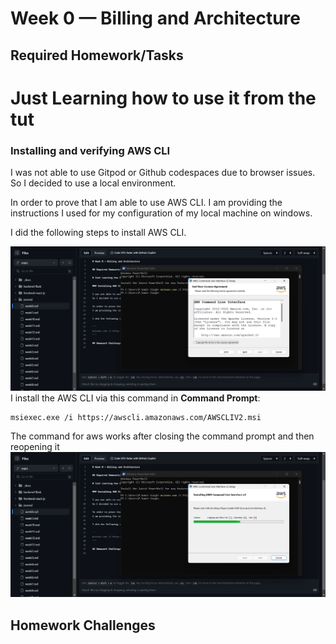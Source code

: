 # Week 0 — Billing and Architecture

## Required Homework/Tasks

# Just Learning how to use it from the tut

### Installing and verifying AWS CLI

I was not able to use Gitpod or Github codespaces due to browser issues.
So I decided to use a local environment.

In order to prove that I am able to use AWS CLI.
I am providing the instructions I used for my configuration of my local machine on windows.

I did the following steps to install AWS CLI.

![Installing AWS CLI](assets/week-0-img-1.png)
I install the AWS CLI via this command in **Command Prompt**:
```
msiexec.exe /i https://awscli.amazonaws.com/AWSCLIV2.msi
```

The command for aws works after closing the command prompt and then reopening it
![Proof of working AWS CLI](assets/week-0-img-2.png)

## Homework Challenges
